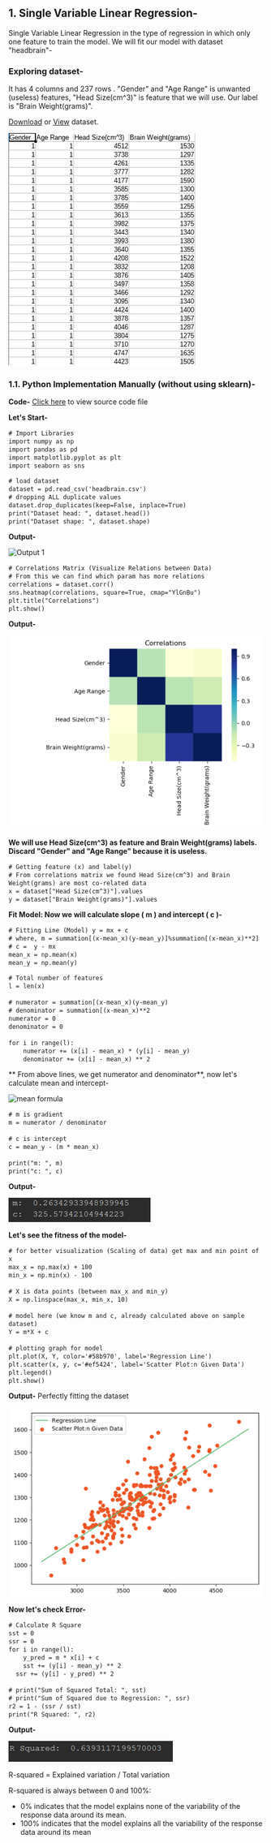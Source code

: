## 1. **Single Variable Linear Regression-**
Single Variable Linear Regression in the type of regression in which only one feature to train the model.
We will fit our model with dataset "headbrain"-
### Exploring dataset-

It has 4 columns and 237 rows . "Gender" and "Age Range" is unwanted (useless) features, "Head Size(cm^3)" is feature that we will use. Our label is "Brain Weight(grams)".

[Download](https://github.com/Dipeshpal/Machine-Learning/blob/master/Linear%20Regression/headbrain.csv) or [View](https://github.com/Dipeshpal/Machine-Learning/blob/master/Linear%20Regression/headbrain.csv) dataset.

![headbrain dataset](https://raw.githubusercontent.com/Dipeshpal/Machine-Learning/master/Raw%20Images/headbrain%20dataset.png)

### 1.1. Python Implementation Manually (without using sklearn)-

**Code-** 
[Click here](https://github.com/Dipeshpal/Machine-Learning/blob/master/Linear%20Regression/Single%20Variable%20Linear%20Regression%20Manually.py) to view source code file

**Let's Start-**

```
# Import Libraries  
import numpy as np  
import pandas as pd  
import matplotlib.pyplot as plt  
import seaborn as sns
```

```
# load dataset  
dataset = pd.read_csv('headbrain.csv')  
# dropping ALL duplicate values  
dataset.drop_duplicates(keep=False, inplace=True)  
print("Dataset head: ", dataset.head())  
print("Dataset shape: ", dataset.shape)
```

**Output-**

![Output 1
](https://raw.githubusercontent.com/Dipeshpal/Machine-Learning/master/Raw%20Images/Output%201.png)

```
# Correlations Matrix (Visualize Relations between Data)  
# From this we can find which param has more relations  
correlations = dataset.corr()  
sns.heatmap(correlations, square=True, cmap="YlGnBu")  
plt.title("Correlations")  
plt.show()
```

**Output-**

![Output 2](https://raw.githubusercontent.com/Dipeshpal/Machine-Learning/master/Raw%20Images/Output%202.PNG)

**We will use Head Size(cm^3) as feature and Brain Weight(grams) labels. Discard "Gender" and "Age Range" because it is useless.**

```
# Getting feature (x) and label(y)  
# From correlations matrix we found Head Size(cm^3) and Brain Weight(grams) are most co-related data  
x = dataset["Head Size(cm^3)"].values  
y = dataset["Brain Weight(grams)"].values
```

**Fit Model: Now we will calculate slope ( m ) and intercept ( c )-** 

```
# Fitting Line (Model) y = mx + c  
# where, m = summation[(x-mean_x)(y-mean_y)]%summation[(x-mean_x)**2]  
# c =  y - mx  
mean_x = np.mean(x)  
mean_y = np.mean(y)
```

```
# Total number of features  
l = len(x)  
  
# numerator = summation[(x-mean_x)(y-mean_y)  
# denominator = summation[(x-mean_x)**2  
numerator = 0  
denominator = 0  

for i in range(l):  
    numerator += (x[i] - mean_x) * (y[i] - mean_y)  
    denominator += (x[i] - mean_x) ** 2
```

** From above lines, we get numerator and denominator**, now let's calculate mean and intercept-

![mean formula](https://camo.githubusercontent.com/fbb26758e5f73103a8c9c09ae85eef06947da750/68747470733a2f2f63646e2d696d616765732d312e6d656469756d2e636f6d2f6d61782f313630302f312a43783159656a397a4c5649314f313649336d4f4471412e706e67)

```
# m is gradient  
m = numerator / denominator  
  
# c is intercept  
c = mean_y - (m * mean_x)  
  
print("m: ", m)  
print("c: ", c)
```

**Output-**

![Output 3](https://raw.githubusercontent.com/Dipeshpal/Machine-Learning/master/Raw%20Images/Output%203.PNG)


**Let's see the fitness of the model-**

```
# for better visualization (Scaling of data) get max and min point of x  
max_x = np.max(x) + 100  
min_x = np.min(x) - 100  
  
# X is data points (between max_x and min_y)  
X = np.linspace(max_x, min_x, 10)  
  
# model here (we know m and c, already calculated above on sample dataset)  
Y = m*X + c  
  
# plotting graph for model  
plt.plot(X, Y, color='#58b970', label='Regression Line')  
plt.scatter(x, y, c='#ef5424', label='Scatter Plot:n Given Data')  
plt.legend()  
plt.show()
```

**Output-**
Perfectly fitting the dataset

![Output 4](https://raw.githubusercontent.com/Dipeshpal/Machine-Learning/master/Raw%20Images/Output%204.PNG)

**Now let's check Error-**

```
# Calculate R Square  
sst = 0  
ssr = 0  
for i in range(l):  
    y_pred = m * x[i] + c  
    sst += (y[i] - mean_y) ** 2  
  ssr += (y[i] - y_pred) ** 2  
  
# print("Sum of Squared Total: ", sst)  
# print("Sum of Squared due to Regression: ", ssr)  
r2 = 1 - (ssr / sst)  
print("R Squared: ", r2)
```

**Output-**

![Output 5](https://raw.githubusercontent.com/Dipeshpal/Machine-Learning/master/Raw%20Images/Output%205.PNG)

R-squared = Explained variation / Total variation

R-squared is always between 0 and 100%:

-   0% indicates that the model explains none of the variability of the response data around its mean.
-   100% indicates that the model explains all the variability of the response data around its mean
